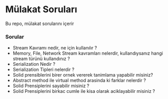 # Mülakat Soruları

Bu repo, mülakat sorularını içerir

### Sorular

- Stream Kavramı nedir, ne için kullanılır ?
- Memory, File, Network Stream kavramları nelerdir, kullandıysanız hangi stream türünü kullandınız ? 
- Serialization Nedir ? 
- Serialization Tipleri nelerdir ? 
- Solid prensiblerini birer ornek vererek tanimlama yapabilir misiniz? 
- Abstract method ile virtual method arasinda ki farklar nelerdir ?
- Solid Prensiplerini sayabilir misiniz ?
- Solid Prensiplerini birkac cumle ile kisa olarak aciklayabilir misiniz ?
